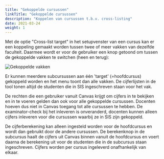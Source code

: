 ```yaml
---
title: "Gekoppelde cursussen"
linkTitle: "Gekoppelde cursussen"
description: "Koppelen van cursussen t.b.v. cross-listing"
date: 2021-03-24
weight: 1
---
```


Met de optie "Cross-list target" in het setupvenster van een cursus kan er een koppeling gemaakt worden tussen twee of meer vakken van dezelfde faculteit. Daarmee wordt er voor de gebruiker een knop getoond om tussen de gekoppelde vakken te switchen (heen en terug):

![Gekoppelde vakken](/linked_courses.png)

Er kunnen meerdere subcursussen aan één 'target' (=hoofdcursus) gekoppeld worden en het menu toont dan alle vakken. De cijferlijsten in de tool tonen altijd de studenten die in SIS ingeschreven staan voor het vak.

De rechten die een gebruiker vanuit Canvas krijgt om cijfers in te bekijken en in te voeren gelden dan ook voor alle gekoppelde cursussen. Docenten hoeven dus niet in Canvas toegang tot alle cursussen te hebben. De examinator-check bij het inleveren is onveranderd, docenten kunnen alleen cijfers inleveren voor die cursussen waarbij ze in SIS zijn gekoppeld.

De cijferberekening kan alleen ingesteld worden voor de hoofdcursus en wordt dan gebruikt door de andere cursussen. De berekenknop in de subcursus haalt de cijfers uit Canvas binnen vanuit de hoofdcursus en voert daarna de berekening uit voor de studenten die in de subcursus staan ingeschreven. Cijfers worden per cursus ingeleverd onafhankelijk van elkaar.